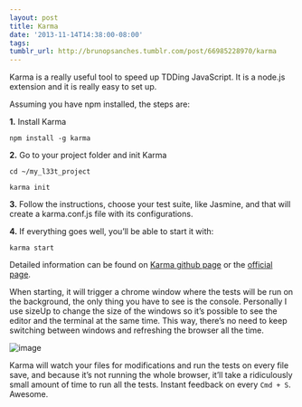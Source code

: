 ```yaml
---
layout: post
title: Karma
date: '2013-11-14T14:38:00-08:00'
tags: 
tumblr_url: http://brunopsanches.tumblr.com/post/66985228970/karma
---
```

<p>Karma is a really useful tool to speed up TDDing JavaScript. It is a node.js extension and it is really easy to set up.</p>
<p>Assuming you have npm installed, the steps are:</p>
<p><strong>1.</strong> Install Karma</p>
<p><code>npm install -g karma</code></p>
<p><strong>2.</strong> Go to your project folder and init Karma</p>
<p><code>cd ~/my_l33t_project</code></p>
<p><code>karma init</code></p>
<p><strong>3.</strong> Follow the instructions, choose your test suite, like Jasmine, and that will create a karma.conf.js file with its configurations.</p>
<p><strong>4.</strong> If everything goes well, you&#8217;ll be able to start it with:</p>
<p><code>karma start</code></p>
<p>Detailed information can be found on <a class="vt-p" href="https://github.com/karma-runner/karma">Karma github page</a> or the <a class="vt-p" href="http://karma-runner.github.io/">official page</a>.</p>
<p>When starting, it will trigger a chrome window where the tests will be run on the background, the only thing you have to see is the console. Personally I use sizeUp to change the size of the windows so it&#8217;s possible to see the editor and the terminal at the same time. This way, there&#8217;s no need to keep switching between windows and refreshing the browser all the time.</p>
<p><img alt="image" src="http://media.tumblr.com/cec1e47233f4773dde416338352af11c/tumblr_inline_mw9qf9nYyl1s3h6bp.png"/></p>

<p>Karma will watch your files for modifications and run the tests on every file save, and because it&#8217;s not running the whole browser, it&#8217;ll take a ridiculously small amount of time to run all the tests. Instant feedback on every <code>Cmd + S</code>. Awesome.</p>
